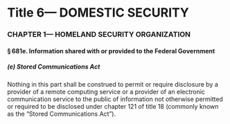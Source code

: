 
# Title 6— DOMESTIC SECURITY
### CHAPTER 1— HOMELAND SECURITY ORGANIZATION
#### § 681e. Information shared with or provided to the Federal Government
##### (e) Stored Communications Act

Nothing in this part shall be construed to permit or require disclosure by a provider of a remote computing service or a provider of an electronic communication service to the public of information not otherwise permitted or required to be disclosed under chapter 121 of title 18 (commonly known as the “Stored Communications Act”).
